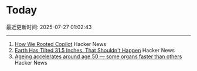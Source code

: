 # Today

最近更新时间: 2025-07-27 01:02:43

--- 
1. [How We Rooted Copilot](https://research.eye.security/how-we-rooted-copilot/) Hacker News
2. [Earth Has Tilted 31.5 Inches. That Shouldn't Happen](https://www.popularmechanics.com/science/environment/a65515974/why-earth-has-tilted-science/) Hacker News
3. [Ageing accelerates around age 50 ― some organs faster than others](https://www.nature.com/articles/d41586-025-02333-z) Hacker News

